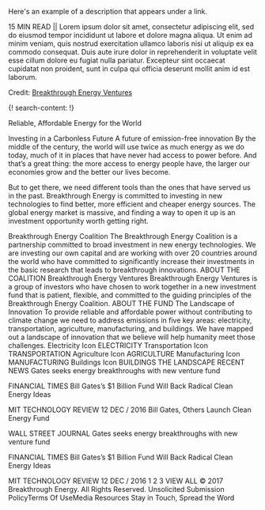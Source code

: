 Here's an example of a description that appears under a link.

15 MIN READ || Lorem ipsum dolor sit amet, consectetur adipiscing elit, sed do eiusmod tempor incididunt ut labore et dolore magna aliqua. Ut enim ad minim veniam, quis nostrud exercitation ullamco laboris nisi ut aliquip ex ea commodo consequat. Duis aute irure dolor in reprehenderit in voluptate velit esse cillum dolore eu fugiat nulla pariatur. Excepteur sint occaecat cupidatat non proident, sunt in culpa qui officia deserunt mollit anim id est laborum.

Credit: [Breakthrough Energy Ventures](http://www.b-t.energy/)


{! search-content: !}



Reliable, Affordable Energy for the World

Investing in a Carbonless Future
A future of emission-free innovation
By the middle of the century, the world will use twice as much energy as we do today, much of it in places that have never had access to power before. And that’s a great thing: the more access to energy people have, the larger our economies grow and the better our lives become.

But to get there, we need different tools than the ones that have served us in the past. Breakthrough Energy is committed to investing in new technologies to find better, more efficient and cheaper energy sources. The global energy market is massive, and finding a way to open it up is an investment opportunity worth getting right.

Breakthrough Energy Coalition
The Breakthrough Energy Coalition is a partnership committed to broad investment in new energy technologies. We are investing our own capital and are working with over 20 countries around the world who have committed to significantly increase their investments in the basic research that leads to breakthrough innovations.
ABOUT THE COALITION
Breakthrough Energy Ventures
Breakthrough Energy Ventures is a group of investors who have chosen to work together in a new investment fund that is patient, flexible, and committed to the guiding principles of the Breakthrough Energy Coalition.
ABOUT THE FUND
The Landscape of Innovation
To provide reliable and affordable power without contributing to climate change we need to address emissions in five key areas: electricity, transportation, agriculture, manufacturing, and buildings. We have mapped out a landscape of innovation that we believe will help humanity meet those challenges.
Electricity Icon ELECTRICITY
Transportation Icon TRANSPORTATION
Agriculture Icon AGRICULTURE
Manufacturing Icon MANUFACTURING
Buildings Icon BUILDINGS
THE LANDSCAPE
RECENT NEWS
Gates seeks energy breakthroughs with new venture fund

FINANCIAL TIMES
Bill Gates’s $1 Billion Fund Will Back Radical Clean Energy Ideas

MIT TECHNOLOGY REVIEW 12 DEC / 2016
Bill Gates, Others Launch Clean Energy Fund

WALL STREET JOURNAL
Gates seeks energy breakthroughs with new venture fund

FINANCIAL TIMES
Bill Gates’s $1 Billion Fund Will Back Radical Clean Energy Ideas

MIT TECHNOLOGY REVIEW 12 DEC / 2016
1
2
3
VIEW ALL
© 2017 Breakthrough Energy.
All Rights Reserved.
Unsolicited Submission PolicyTerms Of UseMedia Resources
Stay in Touch, Spread the Word
